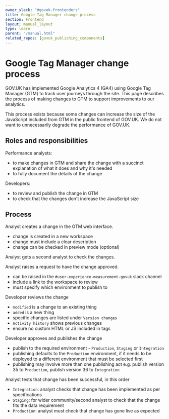 ```yaml
---
owner_slack: "#govuk-frontenders"
title: Google Tag Manager change process
section: Frontend
layout: manual_layout
type: learn
parent: "/manual.html"
related_repos: [govuk_publishing_components]
---
```


# Google Tag Manager change process

GOV.UK has implemented Google Analytics 4 (GA4) using Google Tag Manager (GTM) to track user journeys through the site. This page describes the process of making changes to GTM to support improvements to our analytics.

This process exists because some changes can increase the size of the JavaScript included from GTM in the public frontend of GOV.UK. We do not want to unnecessarily degrade the performance of GOV.UK.

## Roles and responsibilities

Performance analysts:

- to make changes in GTM and share the change with a succinct explanation of what it does and why it's needed
- to fully document the details of the change

Developers:

- to review and publish the change in GTM
- to check that the changes don't increase the JavaScript size

## Process

Analyst creates a change in the GTM web interface.

- change is created in a new workspace
- change must include a clear description
- change can be checked in preview mode (optional)

Analyst gets a second analyst to check the changes.

Analyst raises a request to have the change approved.

- can be raised in the `#user-experience-measurement-govuk` slack channel
- include a link to the workspace to review
- must specify which environment to publish to

Developer reviews the change

- `modified` is a change to an existing thing
- `added` is a new thing
- specific changes are listed under `Version changes`
- `Activity history` shows previous changes
- ensure no custom HTML or JS included in tags

Developer approves and publishes the change

- publish to the required environment - `Production`, `Staging` or `Integration`
- publishing defaults to the `Production` environment, if it needs to be deployed to a different environment that must be selected first
- publishing may involve more than one publishing act e.g. publish version 35 to `Production`, publish version 36 to `Integration`

Analyst tests that change has been successful, in this order

- `Integration`: analyst checks that change has been implemented as per specifications
- `Staging`: for wider community/second analyst to check that the change fits the data requirement
- `Production`: analyst must check that change has gone live as expected
